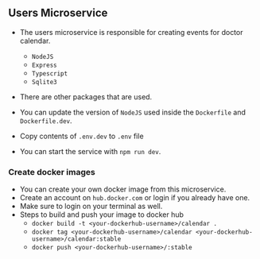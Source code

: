 ## Users Microservice

- The users microservice is responsible for creating events for doctor calendar.

  - `NodeJS`
  - `Express`
  - `Typescript`
  - `Sqlite3`

- There are other packages that are used.
- You can update the version of `NodeJS` used inside the `Dockerfile` and `Dockerfile.dev`.

- Copy contents of `.env.dev` to `.env` file
- You can start the service with `npm run dev`.

### Create docker images

- You can create your own docker image from this microservice.
- Create an account on `hub.docker.com` or login if you already have one.
- Make sure to login on your terminal as well.
- Steps to build and push your image to docker hub
  - `docker build -t <your-dockerhub-username>/calendar .`
  - `docker tag <your-dockerhub-username>/calendar <your-dockerhub-username>/calendar:stable`
  - `docker push <your-dockerhub-username>/:stable`
